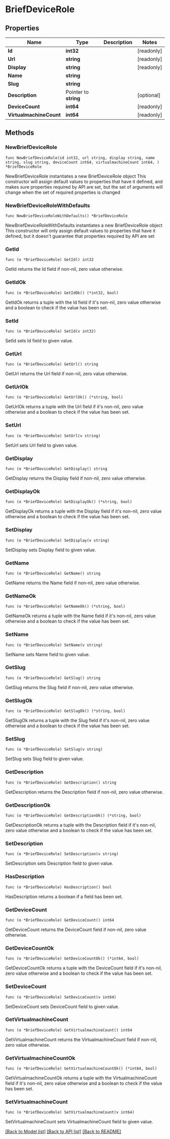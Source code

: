 # BriefDeviceRole

## Properties

Name | Type | Description | Notes
------------ | ------------- | ------------- | -------------
**Id** | **int32** |  | [readonly] 
**Url** | **string** |  | [readonly] 
**Display** | **string** |  | [readonly] 
**Name** | **string** |  | 
**Slug** | **string** |  | 
**Description** | Pointer to **string** |  | [optional] 
**DeviceCount** | **int64** |  | [readonly] 
**VirtualmachineCount** | **int64** |  | [readonly] 

## Methods

### NewBriefDeviceRole

`func NewBriefDeviceRole(id int32, url string, display string, name string, slug string, deviceCount int64, virtualmachineCount int64, ) *BriefDeviceRole`

NewBriefDeviceRole instantiates a new BriefDeviceRole object
This constructor will assign default values to properties that have it defined,
and makes sure properties required by API are set, but the set of arguments
will change when the set of required properties is changed

### NewBriefDeviceRoleWithDefaults

`func NewBriefDeviceRoleWithDefaults() *BriefDeviceRole`

NewBriefDeviceRoleWithDefaults instantiates a new BriefDeviceRole object
This constructor will only assign default values to properties that have it defined,
but it doesn't guarantee that properties required by API are set

### GetId

`func (o *BriefDeviceRole) GetId() int32`

GetId returns the Id field if non-nil, zero value otherwise.

### GetIdOk

`func (o *BriefDeviceRole) GetIdOk() (*int32, bool)`

GetIdOk returns a tuple with the Id field if it's non-nil, zero value otherwise
and a boolean to check if the value has been set.

### SetId

`func (o *BriefDeviceRole) SetId(v int32)`

SetId sets Id field to given value.


### GetUrl

`func (o *BriefDeviceRole) GetUrl() string`

GetUrl returns the Url field if non-nil, zero value otherwise.

### GetUrlOk

`func (o *BriefDeviceRole) GetUrlOk() (*string, bool)`

GetUrlOk returns a tuple with the Url field if it's non-nil, zero value otherwise
and a boolean to check if the value has been set.

### SetUrl

`func (o *BriefDeviceRole) SetUrl(v string)`

SetUrl sets Url field to given value.


### GetDisplay

`func (o *BriefDeviceRole) GetDisplay() string`

GetDisplay returns the Display field if non-nil, zero value otherwise.

### GetDisplayOk

`func (o *BriefDeviceRole) GetDisplayOk() (*string, bool)`

GetDisplayOk returns a tuple with the Display field if it's non-nil, zero value otherwise
and a boolean to check if the value has been set.

### SetDisplay

`func (o *BriefDeviceRole) SetDisplay(v string)`

SetDisplay sets Display field to given value.


### GetName

`func (o *BriefDeviceRole) GetName() string`

GetName returns the Name field if non-nil, zero value otherwise.

### GetNameOk

`func (o *BriefDeviceRole) GetNameOk() (*string, bool)`

GetNameOk returns a tuple with the Name field if it's non-nil, zero value otherwise
and a boolean to check if the value has been set.

### SetName

`func (o *BriefDeviceRole) SetName(v string)`

SetName sets Name field to given value.


### GetSlug

`func (o *BriefDeviceRole) GetSlug() string`

GetSlug returns the Slug field if non-nil, zero value otherwise.

### GetSlugOk

`func (o *BriefDeviceRole) GetSlugOk() (*string, bool)`

GetSlugOk returns a tuple with the Slug field if it's non-nil, zero value otherwise
and a boolean to check if the value has been set.

### SetSlug

`func (o *BriefDeviceRole) SetSlug(v string)`

SetSlug sets Slug field to given value.


### GetDescription

`func (o *BriefDeviceRole) GetDescription() string`

GetDescription returns the Description field if non-nil, zero value otherwise.

### GetDescriptionOk

`func (o *BriefDeviceRole) GetDescriptionOk() (*string, bool)`

GetDescriptionOk returns a tuple with the Description field if it's non-nil, zero value otherwise
and a boolean to check if the value has been set.

### SetDescription

`func (o *BriefDeviceRole) SetDescription(v string)`

SetDescription sets Description field to given value.

### HasDescription

`func (o *BriefDeviceRole) HasDescription() bool`

HasDescription returns a boolean if a field has been set.

### GetDeviceCount

`func (o *BriefDeviceRole) GetDeviceCount() int64`

GetDeviceCount returns the DeviceCount field if non-nil, zero value otherwise.

### GetDeviceCountOk

`func (o *BriefDeviceRole) GetDeviceCountOk() (*int64, bool)`

GetDeviceCountOk returns a tuple with the DeviceCount field if it's non-nil, zero value otherwise
and a boolean to check if the value has been set.

### SetDeviceCount

`func (o *BriefDeviceRole) SetDeviceCount(v int64)`

SetDeviceCount sets DeviceCount field to given value.


### GetVirtualmachineCount

`func (o *BriefDeviceRole) GetVirtualmachineCount() int64`

GetVirtualmachineCount returns the VirtualmachineCount field if non-nil, zero value otherwise.

### GetVirtualmachineCountOk

`func (o *BriefDeviceRole) GetVirtualmachineCountOk() (*int64, bool)`

GetVirtualmachineCountOk returns a tuple with the VirtualmachineCount field if it's non-nil, zero value otherwise
and a boolean to check if the value has been set.

### SetVirtualmachineCount

`func (o *BriefDeviceRole) SetVirtualmachineCount(v int64)`

SetVirtualmachineCount sets VirtualmachineCount field to given value.



[[Back to Model list]](../README.md#documentation-for-models) [[Back to API list]](../README.md#documentation-for-api-endpoints) [[Back to README]](../README.md)


